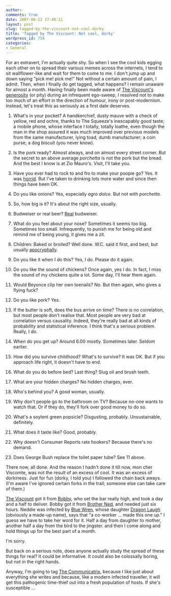 ```yaml
---
author:
comments: true
date: 2007-06-22 17:40:11
layout: post
slug: tagged-by-the-viscount-not-cool-dorky
title: 'Tagged by The Viscount: Not cool, dorky'
wordpress_id: 754
categories:
- General
---
```


For an extravert, I'm actually quite shy. So when I see the cool kids egging each other on to spread their various memes across the internets, I tend to sit wallflower-like and wait for them to come to me. I don't jump up and down saying "pick me! pick me!" Not without a certain amount of pain, I admit. Then, when I finally do get tagged, what happens? I remain unaware for almost a month. Having finally been made aware of [The Viscount's generosity](http://viscountlacarte.blogspot.com/2007/05/tagged-by-bobby.html) (or pity) during an infrequent ego-sweep, I resolved not to make too much of an effort in the direction of humour, irony or post-modernism. Instead, let's treat this as seriously as a first date deserves.


1. What's in your pocket?
A handkerchief, dusty mauve with a check of yellow, red and ochre, thanks to The Squeeze's inescapably good taste; a mobile phone, whose interface I totally, totally loathe, even though the man in the shop assured it was much improved over previous models from the same manufacturer, lying toad, dumb manufacturer; a coin purse; a dog biscuit (you never know).


2. Is the pork ready?
Almost always, and on almost every street corner. But the secret to an above average _porchetta_ is not the pork but the bread. And the best I know is at Zio Mauro's. Visit, I'll take you.


3. Have you ever had to rock to and fro to make your poopie go?
Yes. It was [horrid](http://jeremycherfas.net/2006/10/10/food-news-14/). But I've taken to drinking lots more water and since then things have been OK.


4. Do you like onions?
Yes, especially _agro dolce_. But not with _porchetta_.


5. So, how big is it?
It's about the right size, usually.


6. Budweiser or real beer?
[Real](http://www.budvar.cz/) budweiser.


7. What do you feel about your nose?
Sometimes it seems too big. Sometimes too small. Infrequently, to punish me for being old and remind me of being young, it gives me a zit.


8. Children: Baked or broiled?
Well done. W.C. said it first, and best, but usually [apocryphally](http://kidjacque.blogspot.com/).


9. Do you like it when I do this?
Yes, I do. Please do it again.


10. Do you like the sound of chickens?
Once again, yes I do. In fact, I miss the sound of my chickens quite a lot. Some day, I'll hear them again.


11. Would Beyonce clip her own toenails?
No. But then again, who gives a flying fuck?


12. Do you like pork?
Yes.


13. If the butter is soft, does the bus arrive on time?
There is no correlation, but most people don't realise that. Most people are very bad at correlation versus causality. Indeed, they're really bad at all kinds of probability and statistical inference. I think that's a serious problem. Really, I do.


14. When do you get up?
Around 6.00 mostly. Sometimes later. Seldom earlier.


15. How did you survive childhood?
What's to survive? It was OK. But if you approach life right, it doesn't have to end.


16. What do you do before bed?
Last thing? Slug oil and brush teeth.


17. What are your hidden charges?
No hidden charges, ever.


18. Who's behind you?
A good woman, usually.


19. Why don't people go to the bathroom on TV?
Because no-one wants to watch that. Or if they do, they'll fork over good money to do so.


20. What's a soylent green popsicle?
Disgusting, probably. Unsustainable, definitely.


21. What does it taste like?
Good, probably.


22. Why doesn't Consumer Reports rate hookers?
Because there's no demand.


23. Does George Bush replace the toilet paper tube?
See 11 above.

There now, all done. And the reason I hadn't done it till now, mon cher Viscomte, was not the result of an excess of cool. It was an excess of dorkiness. Just for fun (dorky, I told you) I followed the chain back aways. (I'm aware I've ignored certain forks in the trail; someone else can take care of them.)

[The Viscount](http://viscountlacarte.blogspot.com/2007/05/tagged-by-bobby.html) got it from [Bobby](http://bobbylightfoot.blogspot.com/2007/05/nedded-by-taggie-jingo.html), who set the bar really high, and took a day and a half to deliver. Bobby got it from [Brother Ned](http://byneddiejingo.blogspot.com/search?q=tagged), and needed just six hours. Neddie was infected by [Blue Wren](http://wren-o-blue.blogspot.com/2007/05/goes-great-with-salsa.html), whose daughter [Dragon Laugh](http://laugh-of-the-dragon.blogspot.com/2007/05/because-pork-needs-love-too.html) (obviously a made-up name), says that "a co-worker ... made this one up." I guess we have to take her word for it. Half a day from daughter to mother, another half a day from the bird to the jingster. and then I come along and hold things up for the best part of a month.

I'm sorry.

But back on a serious note, does anyone actually study the spread of these things for real? It could be informative. It could also be colossally boring, but not in the right hands.

Anyway, I'm going to tag [The Communicatrix](http://www.communicatrix.com/), because I like just about everything she writes and because, like a modern infected traveller, it will get this pathogenic time-thief out into a fresh population of hosts. If she's susceptible ...
